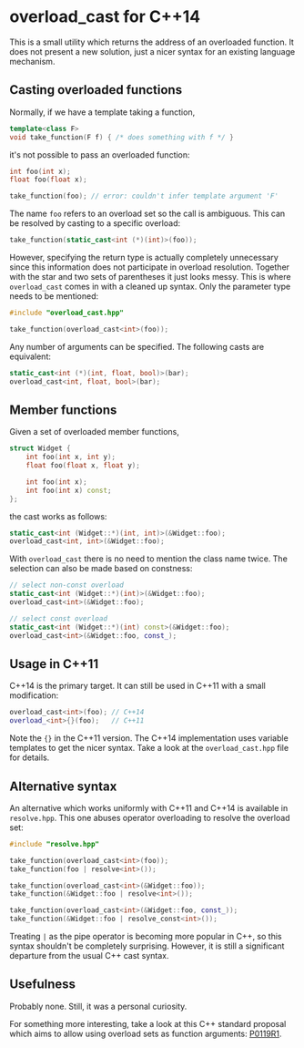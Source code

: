 # overload_cast for C++14

This is a small utility which returns the address of an overloaded function.
It does not present a new solution, just a nicer syntax for an existing language mechanism.


## Casting overloaded functions

Normally, if we have a template taking a function,

```c++
template<class F>
void take_function(F f) { /* does something with f */ }
```

it's not possible to pass an overloaded function:

```c++
int foo(int x);
float foo(float x);

take_function(foo); // error: couldn't infer template argument 'F'
```

The name `foo` refers to an overload set so the call is ambiguous.
This can be resolved by casting to a specific overload:

```c++
take_function(static_cast<int (*)(int)>(foo));
```

However, specifying the return type is actually completely unnecessary since this information does not participate in overload resolution.
Together with the star and two sets of parentheses it just looks messy.
This is where `overload_cast` comes in with a cleaned up syntax.
Only the parameter type needs to be mentioned:

```c++
#include "overload_cast.hpp"

take_function(overload_cast<int>(foo));
```

Any number of arguments can be specified. The following casts are equivalent:

```c++
static_cast<int (*)(int, float, bool)>(bar);
overload_cast<int, float, bool>(bar);
```


## Member functions

Given a set of overloaded member functions,

```c++
struct Widget {
    int foo(int x, int y);
    float foo(float x, float y);

    int foo(int x);
    int foo(int x) const;
};
```

the cast works as follows:

```c++
static_cast<int (Widget::*)(int, int)>(&Widget::foo);
overload_cast<int, int>(&Widget::foo);
```

With `overload_cast` there is no need to mention the class name twice.
The selection can also be made based on constness:

```c++
// select non-const overload
static_cast<int (Widget::*)(int)>(&Widget::foo);
overload_cast<int>(&Widget::foo);

// select const overload
static_cast<int (Widget::*)(int) const>(&Widget::foo);
overload_cast<int>(&Widget::foo, const_);
```


## Usage in C++11

C++14 is the primary target.
It can still be used in C++11 with a small modification:

```c++
overload_cast<int>(foo); // C++14
overload_<int>{}(foo);   // C++11
```

Note the `{}` in the C++11 version.
The C++14 implementation uses variable templates to get the nicer syntax.
Take a look at the `overload_cast.hpp` file for details.


## Alternative syntax

An alternative which works uniformly with C++11 and C++14 is available in `resolve.hpp`.
This one abuses operator overloading to resolve the overload set:

```c++
#include "resolve.hpp"

take_function(overload_cast<int>(foo));
take_function(foo | resolve<int>());

take_function(overload_cast<int>(&Widget::foo));
take_function(&Widget::foo | resolve<int>());

take_function(overload_cast<int>(&Widget::foo, const_));
take_function(&Widget::foo | resolve_const<int>());
```

Treating `|` as the pipe operator is becoming more popular in C++, so this syntax shouldn't be completely surprising.
However, it is still a significant departure from the usual C++ cast syntax.


## Usefulness

Probably none.
Still, it was a personal curiosity.

For something more interesting, take a look at this C++ standard proposal which aims to allow using overload sets as function arguments:  [P0119R1](http://www.open-std.org/jtc1/sc22/wg21/docs/papers/2016/p0119r1.pdf).

